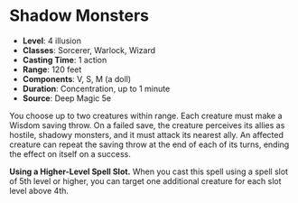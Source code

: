 # Shadow Monsters

- **Level**: 4 illusion
- **Classes**: Sorcerer, Warlock, Wizard
- **Casting Time**: 1 action
- **Range**: 120 feet
- **Components**: V, S, M (a doll)
- **Duration**: Concentration, up to 1 minute
- **Source**: Deep Magic 5e

You choose up to two creatures within range. Each creature must make a Wisdom saving throw. On a failed save, the creature perceives its allies as hostile, shadowy monsters, and it must attack its nearest ally. An affected creature can repeat the saving throw at the end of each of its turns, ending the effect on itself on a success.

**Using a Higher-Level Spell Slot.** When you cast this spell using a spell slot of 5th level or higher, you can target one additional creature for each slot level above 4th.
